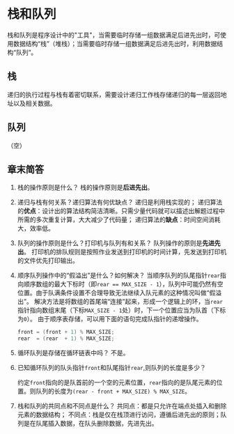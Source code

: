 # 栈和队列

栈和队列是程序设计中的"工具"，当需要临时存储一组数据满足后进先出时，可使用数据结构“栈”（堆栈）；当需要临时存储一组数据满足后进先出时，利用数据结构“队列”。

## 栈

递归的执行过程与栈有着密切联系，需要设计递归工作栈存储递归的每一层返回地址以及相关数据。

## 队列

（空）

## 章末简答

1. 栈的操作原则是什么？
   栈的操作原则是**后进先出**。

2. 递归与栈有何关系？递归算法有何优缺点？
   递归是利用栈实现的；
   递归算法的**优点**：设计出的算法结构简洁清晰。只需少量代码就可以描述出解题过程中所需的多次重复计算，大大减少了代码量；
   递归算法的**缺点**：时间空间消耗大，效率低。

3. 队列的操作原则是什么？打印机与队列有和关系？
   队列操作的原则是**先进先出**。
   打印机的排队规则是按照作业发送到打印机的时间计算，先发送到打印机的文件优先打印输出。

4. 顺序队列操作中的“假溢出”是什么？如何解决？
   当顺序队列的队尾指针`rear`指向顺序数组的最大下标时（即`rear == MAX_SIZE - 1`），队列中可能仍然有空位置。由于队满条件设置不合理导致无法继续入队元素的这种情况叫做“假溢出”。
   解决方法是将数组的首尾端“连接”起来，形成一个逻辑上的环，当`rear`指针指向数组末尾（下标`MAX_SIZE - 1`处）时，下一个位置应当为队首（下标为`0`）。
   由于顺序表存储，可以用下面的语句完成队指针的递增操作。

    ```cpp
    front = (front + 1) % MAX_SIZE;
    rear  = (rear  + 1) % MAX_SIZE;
    ```

5. 循环队列是存储在循环链表中吗？
   不是。

6. 已知循环队列的队头指针`front`和队尾指针`rear`,则队列的长度是多少？
   
   约定`front`指向的是队首前的一个空的元素位置，`rear`指向的是队尾元素的位置。则队列的长度为`(rear - front + MAX_SIZE) % MAX_SIZE`。

7. 栈和队列的共同点和不同点是什么？
   共同点：都是只允许在端点处插入和删除元素的数据结构；
   不同点：栈是仅在栈顶进行访问，遵循后进先出的原则；队列是在队尾插入数据，在队头删除数据，先进先出。

